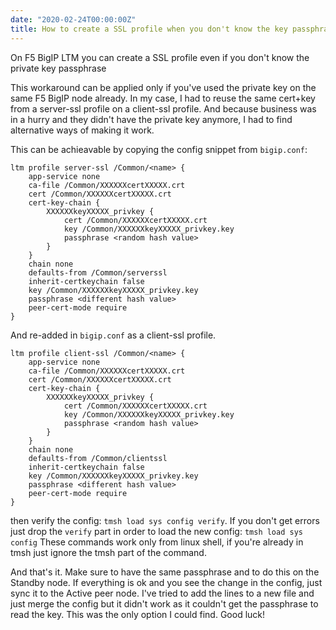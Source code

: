```yaml
---
date: "2020-02-24T00:00:00Z"
title: How to create a SSL profile when you don't know the key passphrase
---
```

On F5 BigIP LTM you can create a SSL profile even if you don't know the private key passphrase

This workaround can be applied only if you've used the private key on the same F5 BigIP node already. In my case, I had to reuse the same cert+key from a server-ssl profile on a client-ssl profile.
And because business was in a hurry and they didn't have the private key anymore, I had to find alternative ways of making it work.

This can be achieavable by copying the config snippet from `bigip.conf`:
```
ltm profile server-ssl /Common/<name> {
    app-service none
    ca-file /Common/XXXXXXcertXXXXX.crt
    cert /Common/XXXXXXcertXXXXX.crt
    cert-key-chain {
        XXXXXXkeyXXXXX_privkey {
            cert /Common/XXXXXXcertXXXXX.crt
            key /Common/XXXXXXkeyXXXXX_privkey.key
            passphrase <random hash value>
        }
    }
    chain none
    defaults-from /Common/serverssl
    inherit-certkeychain false
    key /Common/XXXXXXkeyXXXXX_privkey.key
    passphrase <different hash value>
    peer-cert-mode require
}
```
And re-added in `bigip.conf` as a client-ssl profile.
```
ltm profile client-ssl /Common/<name> {
    app-service none
    ca-file /Common/XXXXXXcertXXXXX.crt
    cert /Common/XXXXXXcertXXXXX.crt
    cert-key-chain {
        XXXXXXkeyXXXXX_privkey {
            cert /Common/XXXXXXcertXXXXX.crt
            key /Common/XXXXXXkeyXXXXX_privkey.key
            passphrase <random hash value>
        }
    }
    chain none
    defaults-from /Common/clientssl
    inherit-certkeychain false
    key /Common/XXXXXXkeyXXXXX_privkey.key
    passphrase <different hash value>
    peer-cert-mode require
}
```


then verify  the config: `tmsh load sys config verify`. If you don't get errors just drop the `verify` part in order to load the new config: `tmsh load sys config`
These commands work only from linux shell, if you're already in tmsh  just ignore the tmsh part of the command.

And that's it. Make sure to have the same passphrase and to do this on the Standby node. If everything is ok and you see the change in the config, just sync it to the Active peer node.
I've tried to add the lines to a new file and just merge the config but it didn't work as it couldn't get the passphrase to read the key. This was the only option I could find.
Good luck!

